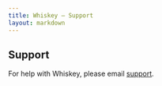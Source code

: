 ```yaml
---
title: Whiskey — Support
layout: markdown
---
```


## Support

For help with Whiskey, please email [support](mailto:support@nothingmagical.com).
